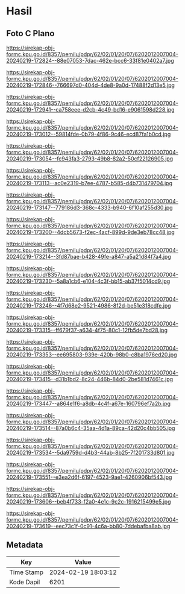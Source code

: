 # Hasil

## Foto C Plano

https://sirekap-obj-formc.kpu.go.id/8357/pemilu/pdpr/62/02/01/20/07/6202012007004-20240219-172824--88e07053-7dac-462e-bcc6-33f81e0402a7.jpg

https://sirekap-obj-formc.kpu.go.id/8357/pemilu/pdpr/62/02/01/20/07/6202012007004-20240219-172846--766697d0-404d-4de8-9a0d-17488f2d13e5.jpg

https://sirekap-obj-formc.kpu.go.id/8357/pemilu/pdpr/62/02/01/20/07/6202012007004-20240219-172941--ca758eee-d2cb-4c49-bd16-e9061598d228.jpg

https://sirekap-obj-formc.kpu.go.id/8357/pemilu/pdpr/62/02/01/20/07/6202012007004-20240219-173012--59814fde-0b79-4f86-9c46-ecd87fa1b0cd.jpg

https://sirekap-obj-formc.kpu.go.id/8357/pemilu/pdpr/62/02/01/20/07/6202012007004-20240219-173054--fc943fa3-2793-49b8-82a2-50cf22126905.jpg

https://sirekap-obj-formc.kpu.go.id/8357/pemilu/pdpr/62/02/01/20/07/6202012007004-20240219-173113--ac0e2319-b7ee-4787-b585-d4b731479704.jpg

https://sirekap-obj-formc.kpu.go.id/8357/pemilu/pdpr/62/02/01/20/07/6202012007004-20240219-173147--779186d3-368c-4333-b940-6f10af255d30.jpg

https://sirekap-obj-formc.kpu.go.id/8357/pemilu/pdpr/62/02/01/20/07/6202012007004-20240219-173200--4dcb5673-f2ec-4acf-899d-9de3eb78cc48.jpg

https://sirekap-obj-formc.kpu.go.id/8357/pemilu/pdpr/62/02/01/20/07/6202012007004-20240219-173214--3fd87bae-b428-49fe-a847-a5a21d84f7a4.jpg

https://sirekap-obj-formc.kpu.go.id/8357/pemilu/pdpr/62/02/01/20/07/6202012007004-20240219-173230--5a8a1cb6-e104-4c3f-bb15-ab37f5014cd9.jpg

https://sirekap-obj-formc.kpu.go.id/8357/pemilu/pdpr/62/02/01/20/07/6202012007004-20240219-173246--4f7d68e2-9521-4986-8f2d-be51e318cdfe.jpg

https://sirekap-obj-formc.kpu.go.id/8357/pemilu/pdpr/62/02/01/20/07/6202012007004-20240219-173315--ff679f37-a634-4f75-80c1-12fb5de7bd28.jpg

https://sirekap-obj-formc.kpu.go.id/8357/pemilu/pdpr/62/02/01/20/07/6202012007004-20240219-173353--ee695803-939e-420b-98b0-c8ba1976ed20.jpg

https://sirekap-obj-formc.kpu.go.id/8357/pemilu/pdpr/62/02/01/20/07/6202012007004-20240219-173415--d31b1bd2-8c24-446b-84d0-2be581d7461c.jpg

https://sirekap-obj-formc.kpu.go.id/8357/pemilu/pdpr/62/02/01/20/07/6202012007004-20240219-173447--a864e1f6-a8db-4c4f-a67e-160796ef7a2b.jpg

https://sirekap-obj-formc.kpu.go.id/8357/pemilu/pdpr/62/02/01/20/07/6202012007004-20240219-173514--87a0b6c4-35aa-4d1a-89ca-42d20c4bb505.jpg

https://sirekap-obj-formc.kpu.go.id/8357/pemilu/pdpr/62/02/01/20/07/6202012007004-20240219-173534--5da9759d-d4b3-44ab-8b25-7f201733d801.jpg

https://sirekap-obj-formc.kpu.go.id/8357/pemilu/pdpr/62/02/01/20/07/6202012007004-20240219-173551--e3ea2d6f-6197-4523-9ae1-4260906bf543.jpg

https://sirekap-obj-formc.kpu.go.id/8357/pemilu/pdpr/62/02/01/20/07/6202012007004-20240219-173606--beb4f733-f2a0-4e1c-9c2c-1916215499e5.jpg

https://sirekap-obj-formc.kpu.go.id/8357/pemilu/pdpr/62/02/01/20/07/6202012007004-20240219-173619--eec73c1f-0c91-4c6a-bb80-7ddebafba8ab.jpg


## Metadata

| Key        | Value               |
| ---------- | ------------------- |
| Time Stamp | 2024-02-19 18:03:12 |
| Kode Dapil | 6201                |



